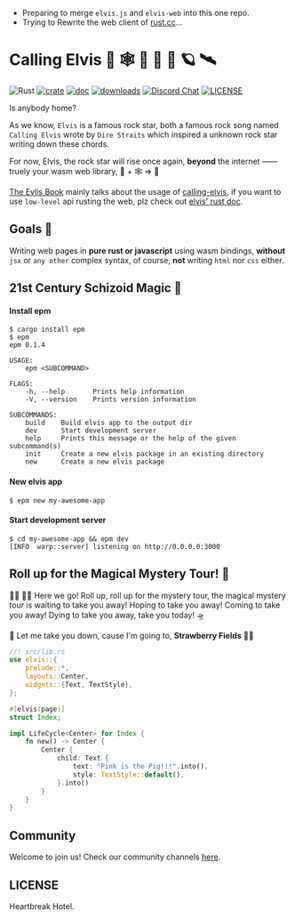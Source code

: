 + Preparing to merge `elvis.js` and `elvis-web` into this one repo.
+ Trying to Rewrite the web client of [rust.cc][rust.cc]...

# Calling Elvis 🦀 🕸  🎸 📡 🚀 🪐 🛰

![Rust](https://github.com/clearloop/leetcode-cli/workflows/Rust/badge.svg)
[![crate](https://img.shields.io/crates/v/elvis.svg)](https://crates.io/crates/elvis)
[![doc](https://img.shields.io/badge/current-docs-brightgreen.svg)](https://docs.rs/elvis/)
[![downloads](https://img.shields.io/crates/d/elvis.svg)](https://crates.io/crates/elvis)
[![Discord Chat](https://img.shields.io/discord/729613877184299019.svg?logo=discord&style=flat-square)](https://discord.gg/dxpefwy)
[![LICENSE](https://img.shields.io/crates/l/elvis.svg)](https://choosealicense.com/licenses/mit/)


Is anybody home?

As we know, `Elvis` is a famous rock star, both a famous rock song named `Calling Elvis` wrote by `Dire Straits` which inspired a unknown rock star writing down these chords.

For now, Elvis, the rock star will rise once again, **beyond** the internet —— truely your wasm web library, 🦀 + 🕸  => 💖

[The Evlis Book][1] mainly talks about the usage of [calling-elvis][2], if you want to use `low-level` api rusting the web, plz check out [elvis' rust doc][3].

## Goals 🎯

Writing web pages in **pure rust or javascript** using wasm bindings, **without** `jsx` or `any other` complex syntax, of course, **not** writing `html` nor `css` either.

## 21st Century Schizoid Magic 🍩

#### Install epm

```
$ cargo install epm
$ epm
epm 0.1.4

USAGE:
    epm <SUBCOMMAND>

FLAGS:
    -h, --help       Prints help information
    -V, --version    Prints version information

SUBCOMMANDS:
    build    Build elvis app to the output dir
    dev      Start development server
    help     Prints this message or the help of the given subcommand(s)
    init     Create a new elvis package in an existing directory
    new      Create a new elvis package
```

#### New elvis app

```
$ epm new my-awesome-app
```

#### Start development server

```
$ cd my-awesome-app && epm dev
[INFO  warp::server] listening on http://0.0.0.0:3000
```

## Roll up for the Magical Mystery Tour! 🌈

🧙‍♂️ 🤹‍♂️ Here we go! Roll up, roll up for the mystery tour, the magical mystery tour is waiting to take you away! Hoping to take you away! Coming to take you away! Dying to take you away, take you today! 🛸

🎻 Let me take you down, cause I'm going to, **Strawberry Fields** 🧑‍🚀


```rust
//! src/lib.rs
use elvis::{
    prelude::*,
    layouts::Center,
    widgets::{Text, TextStyle},
};

#[elvis(page)]
struct Index;

impl LifeCycle<Center> for Index {
    fn new() -> Center {
        Center {
            child: Text {
                text: "Pink is the Pig!!!".into(),
                style: TextStyle::default(),
            }.into()
        }
    }
}
```

## Community

Welcome to join us! Check our community channels [here][community].


## LICENSE

Heartbreak Hotel.

[1]: https://elvisjs.github.io/book
[2]: https://github.com/elvisjs/calling-elvis
[3]: https://docs.rs/elvis
[rust.cc]: https://rustcc.cn
[community]: https://elvisjs.github.io/the-elvis-book/community
